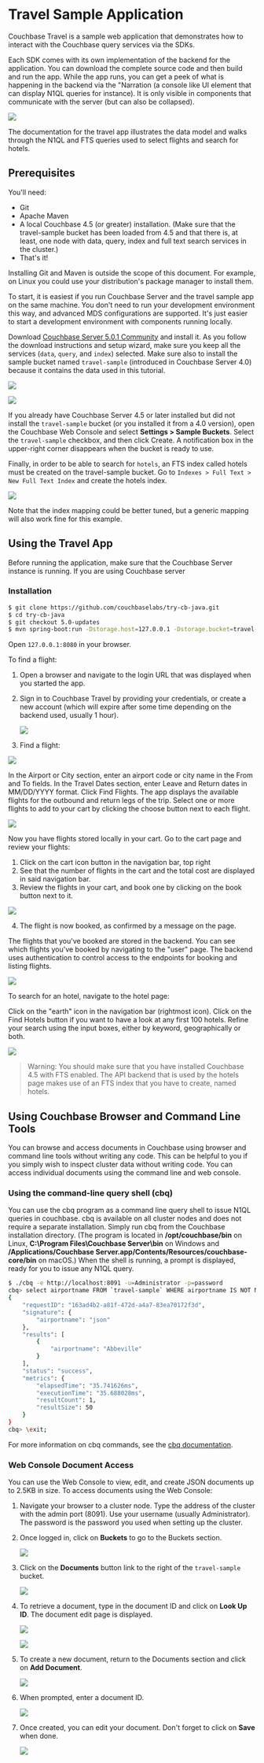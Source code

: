 # Travel Sample Application

Couchbase Travel is a sample web application that demonstrates how to interact with the Couchbase query services via the SDKs.

Each SDK comes with its own implementation of the backend for the application. You can download the complete source code and then build and run the app. While the app runs, you can get a peek of what is happening in the backend via the "Narration (a console like UI element that can display N1QL queries for instance). It is only visible in components that communicate with the server (but can also be collapsed).

![](./assets/travel-app-narration.png)

The documentation for the travel app illustrates the data model and walks through the N1QL and FTS queries used to select flights and search for hotels.

## Prerequisites

You'll need:

- Git
- Apache Maven
- A local Couchbase 4.5 (or greater) installation. (Make sure that the travel-sample bucket has been loaded from 4.5 and that there is, at least, one node with data, query, index and full text search services in the cluster.)
- That's it!

Installing Git and Maven is outside the scope of this document. For example, on Linux you could use your distribution's package manager to install them.

To start, it is easiest if you run Couchbase Server and the travel sample app on the same machine. You don't need to run your development environment this way, and advanced MDS configurations are supported. It's just easier to start a development environment with components running locally.

Download [Couchbase Server 5.0.1 Community](https://www.couchbase.com/downloads) and install it. As you follow the download instructions and setup wizard, make sure you keep all the services (`data`, `query`, and `index`) selected. Make sure also to install the sample bucket named `travel-sample` (introduced in Couchbase Server 4.0) because it contains the data used in this tutorial.

![](assets/cb-server-services.png)

![](assets/cb-server-travel-sample.png)

If you already have Couchbase Server 4.5 or later installed but did not install the `travel-sample` bucket (or you installed it from a 4.0 version), open the Couchbase Web Console and select **Settings > Sample Buckets**. Select the `travel-sample` checkbox, and then click Create. A notification box in the upper-right corner disappears when the bucket is ready to use.

Finally, in order to be able to search for `hotels`, an FTS index called hotels must be created on the travel-sample bucket. Go to `Indexes > Full Text > New Full Text Index` and create the hotels index.

![](./assets/travel-app-fts-index.png)

Note that the index mapping could be better tuned, but a generic mapping will also work fine for this example.

## Using the Travel App

Before running the application, make sure that the Couchbase Server instance is running. If you are using Couchbase server

### Installation

```bash
$ git clone https://github.com/couchbaselabs/try-cb-java.git
$ cd try-cb-java
$ git checkout 5.0-updates
$ mvn spring-boot:run -Dstorage.host=127.0.0.1 -Dstorage.bucket=travel-sample -Dstorage.password=password -Dstorage.username=Administrator
```

Open `127.0.0.1:8080` in your browser.

To find a flight:

1. Open a browser and navigate to the login URL that was displayed when you started the app.

2. Sign in to Couchbase Travel by providing your credentials, or create a new account (which will expire after some time depending on the backend used, usually 1 hour).

	![](assets/travel-app-login.png)

3. Find a flight:

![](assets/travel-app-screen-flight.png)

In the Airport or City section, enter an airport code or city name in the From and To fields. In the Travel Dates section, enter Leave and Return dates in MM/DD/YYYY format. Click Find Flights. The app displays the available flights for the outbound and return legs of the trip. Select one or more flights to add to your cart by clicking the choose button next to each flight.

![](assets/travel-app-screen-flight-choose.png)

Now you have flights stored locally in your cart. Go to the cart page and review your flights:

1. Click on the cart icon button in the navigation bar, top right
2. See that the number of flights in the cart and the total cost are displayed in said navigation bar.
3. Review the flights in your cart, and book one by clicking on the book button next to it.

![](assets/travel-app-screen-cart.png)

4. The flight is now booked, as confirmed by a message on the page.

The flights that you've booked are stored in the backend. You can see which flights you've booked by navigating to the "user" page. The backend uses authentication to control access to the endpoints for booking and listing flights.

![](assets/travel-app-screen-user.png)

To search for an hotel, navigate to the hotel page:

Click on the "earth" icon in the navigation bar (rightmost icon). Click on the Find Hotels button if you want to have a look at any first 100 hotels. Refine your search using the input boxes, either by keyword, geographically or both.

![](assets/travel-app-screen-hotels.png)

> Warning: You should make sure that you have installed Couchbase 4.5 with FTS enabled. The API backend that is used by the hotels page makes use of an FTS index that you have to create, named hotels.

## Using Couchbase Browser and Command Line Tools

You can browse and access documents in Couchbase using browser and command line tools without writing any code. This can be helpful to you if you simply wish to inspect cluster data without writing code. You can access individual documents using the command line and web console.

### Using the command-line query shell (cbq)

You can use the cbq program as a command line query shell to issue N1QL queries in couchbase. cbq is available on all cluster nodes and does not require a separate installation. Simply run cbq from the Couchbase installation directory. (The program is located in **/opt/couchbase/bin** on Linux, **C:\Program Files\Couchbase Server\bin** on Windows and **/Applications/Couchbase Server.app/Contents/Resources/couchbase-core/bin** on macOS.) When the shell is running, a prompt is displayed, ready for you to issue any N1QL query.

```bash
$ ./cbq -e http://localhost:8091 -u=Administrator -p=password
cbq> select airportname FROM `travel-sample` WHERE airportname IS NOT NULL LIMIT 1;
{
    "requestID": "163ad4b2-a81f-472d-a4a7-83ea70172f3d",
    "signature": {
        "airportname": "json"
    },
    "results": [
        {
            "airportname": "Abbeville"
        }
    ],
    "status": "success",
    "metrics": {
        "elapsedTime": "35.741626ms",
        "executionTime": "35.688028ms",
        "resultCount": 1,
        "resultSize": 50
    }
}
cbq> \exit;
```

For more information on cbq commands, see the [cbq documentation](https://developer.couchbase.com/documentation/server/current/tools/cbq-shell.html).

### Web Console Document Access

You can use the Web Console to view, edit, and create JSON documents up to 2.5KB in size. To access documents using the Web Console:

1. Navigate your browser to a cluster node. Type the address of the cluster with the admin port (8091). Use your username (usually Administrator). The password is the password you used when setting up the cluster.

2. Once logged in, click on **Buckets** to go to the Buckets section.

	![](assets/webui-buckets.png)

3. Click on the **Documents** button link to the right of the `travel-sample` bucket.

	![](assets/webui-documents.png)

4. To retrieve a document, type in the document ID and click on **Look Up ID**. The document edit page is displayed.

	![](assets/webui-lookup.png)

	![](assets/webui-editor-existing.png)

5. To create a new document, return to the Documents section and click on **Add Document**.

	![](assets/webui-create-document.png)

6. When prompted, enter a document ID.

	![](assets/webui-newdoc-prompt.png)

7. Once created, you can edit your document. Don't forget to click on **Save** when done.

	![](assets/webui-editor-new.png)
